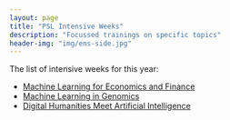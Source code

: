 ```yaml
---
layout: page
title: "PSL Intensive Weeks"
description: "Focussed trainings on specific topics"
header-img: "img/ens-side.jpg"
---
```


The list of intensive weeks for this year:
- [Machine Learning for Economics and Finance](../intensive-week-ecofi)
- [Machine Learning in Genomics](../intensive-week-genomics)
- [Digital Humanities Meet Artificial Intelligence](../intensive-week-dhai)
